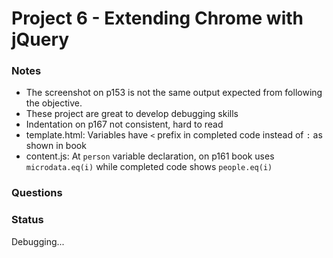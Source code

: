 # Project 6 - Extending Chrome with jQuery

### Notes
- The screenshot on p153 is not the same output expected from following the objective. 
- These project are great to develop debugging skills
- Indentation on p167 not consistent, hard to read
- template.html: Variables have `<` prefix in completed code instead of `:` as shown in book
- content.js: At `person` variable declaration, on p161 book uses `microdata.eq(i)` while completed code shows `people.eq(i)`

### Questions

### Status
Debugging...
